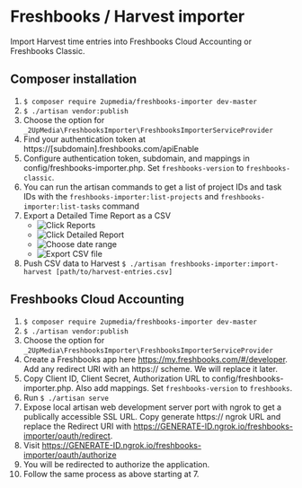 # Freshbooks / Harvest importer

Import Harvest time entries into Freshbooks Cloud Accounting or Freshbooks Classic.

## Composer installation

1. `$ composer require 2upmedia/freshbooks-importer dev-master`
2. `$ ./artisan vendor:publish`
3. Choose the option for `_2UpMedia\FreshbooksImporter\FreshbooksImporterServiceProvider`
4. Find your authentication token at https://[subdomain].freshbooks.com/apiEnable
5. Configure authentication token, subdomain, and mappings in config/freshbooks-importer.php. Set `freshbooks-version` to `freshbooks-classic`.
6. You can run the artisan commands to get a list of project IDs and task IDs with the `freshbooks-importer:list-projects` and `freshbooks-importer:list-tasks` command
7. Export a Detailed Time Report as a CSV
    * ![Click Reports](https://cl.ly/1k2O0t1f3B3O/Image%202017-10-31%20at%209.43.32%20PM.png)
    * ![Click Detailed Report](https://cl.ly/2N2M2X2J0Y05/Image%202017-10-31%20at%209.38.07%20PM.png)
    * ![Choose date range](https://cl.ly/2E2F1X0S1S36/Image%202017-10-31%20at%209.38.43%20PM.png)
    * ![Export CSV file](https://cl.ly/3C1b1W1A0z0C/Image%202017-10-31%20at%209.39.29%20PM.png)
8. Push CSV data to Harvest `$ ./artisan freshbooks-importer:import-harvest [path/to/harvest-entries.csv]`

## Freshbooks Cloud Accounting

1. `$ composer require 2upmedia/freshbooks-importer dev-master`
2. `$ ./artisan vendor:publish`
3. Choose the option for `_2UpMedia\FreshbooksImporter\FreshbooksImporterServiceProvider`
4. Create a Freshbooks app here https://my.freshbooks.com/#/developer. Add any redirect URI with an https:// scheme. We will replace it later.
5. Copy Client ID, Client Secret, Authorization URL to config/freshbooks-importer.php. Also add mappings. Set `freshbooks-version` to `freshbooks`.
6. Run `$ ./artisan serve`
7. Expose local artisan web development server port with ngrok to get a publically accessible SSL URL. Copy generate https:// ngrok URL and replace the Redirect URI with https://GENERATE-ID.ngrok.io/freshbooks-importer/oauth/redirect. 
8. Visit https://GENERATE-ID.ngrok.io/freshbooks-importer/oauth/authorize
9. You will be redirected to authorize the application.
10. Follow the same process as above starting at 7.
